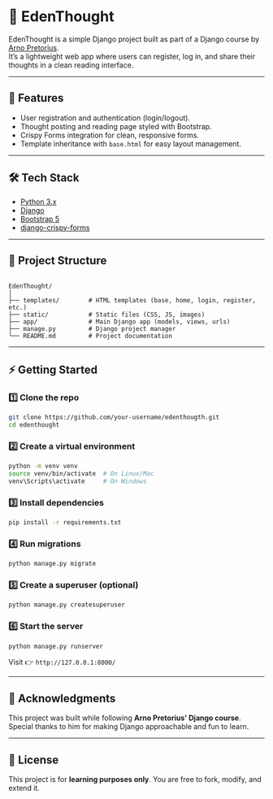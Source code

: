 # 🌱 EdenThought

EdenThought is a simple Django project built as part of a Django course by [Arno Pretorius](https://github.com/arnopretorius).  
It’s a lightweight web app where users can register, log in, and share their thoughts in a clean reading interface.

---

## 🚀 Features

- User registration and authentication (login/logout).
- Thought posting and reading page styled with Bootstrap.
- Crispy Forms integration for clean, responsive forms.
- Template inheritance with `base.html` for easy layout management.

---

## 🛠️ Tech Stack

- [Python 3.x](https://www.python.org/)
- [Django](https://www.djangoproject.com/)
- [Bootstrap 5](https://getbootstrap.com/)
- [django-crispy-forms](https://django-crispy-forms.readthedocs.io/en/latest/)

---

## 📂 Project Structure

```

EdenThought/
│
├── templates/        # HTML templates (base, home, login, register, etc.)
├── static/           # Static files (CSS, JS, images)
├── app/              # Main Django app (models, views, urls)
├── manage.py         # Django project manager
└── README.md         # Project documentation

```

---

## ⚡ Getting Started

### 1️⃣ Clone the repo

```bash
git clone https://github.com/your-username/edenthougth.git
cd edenthought
```

### 2️⃣ Create a virtual environment

```bash
python -m venv venv
source venv/bin/activate  # On Linux/Mac
venv\Scripts\activate     # On Windows
```

### 3️⃣ Install dependencies

```bash
pip install -r requirements.txt
```

### 4️⃣ Run migrations

```bash
python manage.py migrate
```

### 5️⃣ Create a superuser (optional)

```bash
python manage.py createsuperuser
```

### 6️⃣ Start the server

```bash
python manage.py runserver
```

Visit 👉 `http://127.0.0.1:8000/`

---

## 🙏 Acknowledgments

This project was built while following **Arno Pretorius' Django course**.
Special thanks to him for making Django approachable and fun to learn.

---

## 📜 License

This project is for **learning purposes only**. You are free to fork, modify, and extend it.
